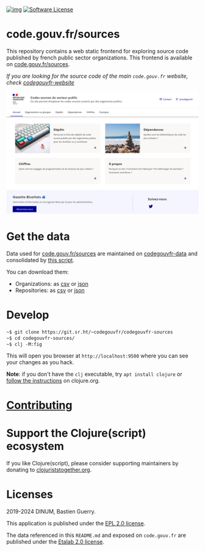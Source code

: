 [![img](https://img.shields.io/badge/code.gouv.fr-contributif-blue.svg)](https://code.gouv.fr/documentation/#/publier)
[![Software License](https://img.shields.io/badge/Licence-EPL%2C%20Licence%20Ouverte-orange.svg)](https://git.sr.ht/~codegouvfr/code.gouv.fr/tree/main/item/LICENSES)

# code.gouv.fr/sources

This repository contains a web static frontend for exploring source
code published by french public sector organizations. This frontend is
available on [code.gouv.fr/sources](https://code.gouv.fr/sources/).

*If you are looking for the source code of the main `code.gouv.fr`
website, check
[codegouvfr-website](https://github.com/codegouvfr/codegouvfr-website.)*

![img](codegouvfr.png)

# Get the data

Data used for [code.gouv.fr/sources](https://code.gouv.fr/sources) are maintained on [codegouvfr-data](https://git.sr.ht/~codegouvfr/codegouvfr-data) and consolidated by [this script](https://git.sr.ht/~codegouvfr/codegouvfr-cli/tree/main/item/src/codegouvfr-output-data.clj).

You can download them:

- Organizations: as [csv](https://code.gouv.fr/data/codegouvfr-organizations.csv) or [json](https://code.gouv.fr/data/codegouvfr-organizations.json)
- Repositories: as [csv](https://code.gouv.fr/data/codegouvfr-repositories.csv) or [json](https://code.gouv.fr/data/codegouvfr-repositories.json)

# Develop

    ~$ git clone https://git.sr.ht/~codegouvfr/codegouvfr-sources
    ~$ cd codegouvfr-sources/
    ~$ clj -M:fig

This will open you browser at `http://localhost:9500` where you can see your changes as you hack.

**Note**: if you don't have the `clj` executable, try `apt install clojure` or [follow the instructions](https://clojure.org/guides/getting_started) on clojure.org.

# [Contributing](CONTRIBUTING.md)

# Support the Clojure(script) ecosystem

If you like Clojure(script), please consider supporting maintainers by donating to [clojuriststogether.org](https://www.clojuriststogether.org).

# Licenses

2019-2024 DINUM, Bastien Guerry.

This application is published under the [EPL 2.0 license](LICENSES/LICENSE.EPL-2.0.txt).

The data referenced in this `README.md` and exposed on `code.gouv.fr` are published under the [Etalab 2.0 license](LICENSES/LICENSE.Etalab-2.0.md).
